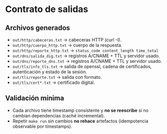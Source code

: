 # Contrato de salidas

## Archivos generados
- `out/http/cabeceras.txt` → cabeceras HTTP (curl -I).
- `out/http/cuerpo_http.txt` → cuerpo de la respuesta.
- `out/http/reporte_http.txt` → `status_code content_length time_total` 
- `out/dns/salida_dig.txt` → registros A/CNAME + TTL y servidor usado.
- `out/dns/reporte_dns.txt` → registros A/CNAME + TTL y servidor usado.
- `out/tls/info_tls.txt` → salida de openssl, cadena de certificados, autenticación y estado de la sesión.
- `out/tls/reporte.txt` → salida con formato.
- `out/tls/cert*.txt` → certificado digital.


## Validación mínima
- Cada archivo tiene timestamp consistente y **no se reescribe** si no cambian dependencias (caché incremental).
- Repetir `make run` sin cambios **no rehace** artefactos (idempotencia observable por timestamps).